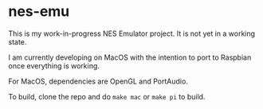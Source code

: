 # nes-emu

This is my work-in-progress NES Emulator project. It is not yet in a working state.

I am currently developing on MacOS with the intention to port to Raspbian once everything is working.

For MacOS, dependencies are OpenGL and PortAudio.

To build, clone the repo and do `make mac` or `make pi` to build.

